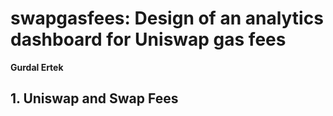 # swapgasfees: Design of an analytics dashboard for Uniswap gas fees

**Gurdal Ertek**

## 1. Uniswap and Swap Fees

